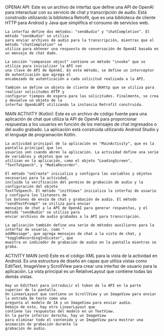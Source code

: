 OPENAI API:
    Este es un archivo de interfaz que define una API de OpenAI para interactuar con su servicio de chat
    y transcripción de audio. Está construido utilizando la biblioteca Retrofit, que es una biblioteca
    de cliente HTTP para Android y Java que simplifica el consumo de servicios web.

    La interfaz define dos métodos: "sendAudio" y "chatCompletion". El método "sendAudio" se utiliza
    para enviar archivos de audio para la transcripción, mientras que el método "chatCompletion" se
    utiliza para obtener una respuesta de conversación de OpenAI basada en un mensaje de chat dado.
    
    La sección "companion object" contiene un método "invoke" que se utiliza para inicializar la API con
    una clave de API de OpenAI. En este método, se define un interceptor de autenticación que agrega el
    encabezado de autenticación a cada solicitud realizada a la API.
    
    También se define un objeto de cliente de OkHttp que se utiliza para realizar solicitudes HTTP y
    configurar tiempos de espera para las solicitudes. Finalmente, se crea y devuelve un objeto de la
    interfaz OpenAiAPI utilizando la instancia Retrofit construida.

MAIN ACTIVITY (Kotlin):
    Este es un archivo de código fuente para una aplicación de chat que utiliza la API de OpenAI para
    proporcionar respuestas a los usuarios en función de los mensajes de chat ingresados o del audio
    grabado. La aplicación está construida utilizando Android Studio y el lenguaje de programación
    Kotlin.

    La actividad principal de la aplicación es "MainActivity", que es la pantalla principal que los
    usuarios ven cuando abren la aplicación. La actividad define una serie de variables y objetos que se
    utilizan en la aplicación, como el objeto "LoadingScreen", "TextToSpeech", y "MediaRecorder".
    
    El método "onCreate" inicializa y configura las variables y objetos necesarios para la actividad,
    incluida la verificación del permiso de grabación de audio y la configuración del objeto
    TextToSpeech. El método "initViews" inicializa la interfaz de usuario y configura los listeners de
    los botones de envío de chat y grabación de audio. El método "sendTextPrompt" se utiliza para enviar
    mensajes de chat a la API de OpenAI para generar respuestas, y el método "sendAudio" se utiliza para
    enviar archivos de audio grabados a la API para transcripción.
    
    La aplicación también define una serie de métodos auxiliares para la interfaz de usuario, como "
    addMessage", que agrega mensajes de chat a la vista de chat, y "toggleRecordingIndicator", que
    muestra un indicador de grabación de audio en la pantalla mientras se graba.

ACTIVITY MAIN (xml)
    Este es el código XML para la vista de la actividad en Android. Es una estructura de diseño en capas
    que utiliza vistas como EditText, ImageView y ScrollView para crear una interfaz de usuario para la
    aplicación. La vista principal es un RelativeLayout que contiene todas las demás vistas.
    
    Hay un EditText para introducir el token de la API en la parte superior de la pantalla.
    Un LinearLayout que contiene un ScrollView y un ImageView para enviar la entrada de texto como una
    pregunta al modelo de IA y un ImageView para enviar audio. 
    Debajo de esto, hay otro LinearLayout que
    contiene las respuestas del modelo en un TextView. 
    En la parte inferior derecha, hay un ImageView
    para eliminar todo el contenido y un ImageView para mostrar una animación de grabación durante la
    grabación de audio.
